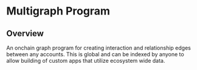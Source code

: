 # Multigraph Program

## Overview
An onchain graph program for creating interaction and relationship edges between any accounts. This is global and can be indexed by anyone to allow building of custom apps that utilize ecosystem wide data. 